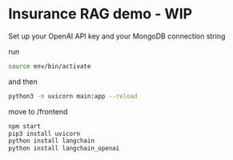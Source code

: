 # Insurance RAG demo - WIP

Set up your OpenAI API key and your MongoDB connection string

run
```bash
source env/bin/activate 
```
and then

```bash
python3 -m uvicorn main:app --reload
```
move to /frontend

```bash
npm start    
pip3 install uvicorn
python install langchain
python install langchain_openai
```
